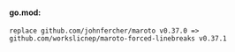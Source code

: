 

#### go.mod:
```
replace github.com/johnfercher/maroto v0.37.0 => github.com/workslicnep/maroto-forced-linebreaks v0.37.1
```
